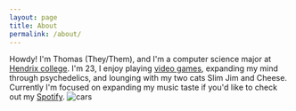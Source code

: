```yaml
---
layout: page
title: About
permalink: /about/
---
```


Howdy! I'm Thomas (They/Them), and I'm a computer science major at [Hendrix college](https://www.hendrix.edu). I'm 23, I enjoy playing [video games](https://steamcommunity.com/profiles/76561198151306073/), expanding my mind through psychedelics, and lounging with my two cats Slim Jim and Cheese. Currently I'm focused on expanding my music taste if you'd like to check out my [Spotify](https://open.spotify.com/user/rq1qg5gqm6h8z7pao1o4jj6jv?si=26f74ed7287049c4). ![cars](/Users/qsebring/Desktop/TT/Portfolio/assets/images/Cars.jpg)
